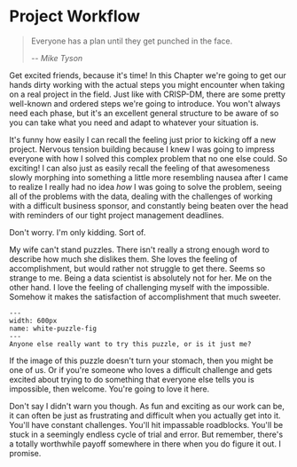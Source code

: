 # Project Workflow

> Everyone has a plan until they get punched in the face.
>
> -- <cite>Mike Tyson</cite>

Get excited friends, because it's time! In this Chapter we're going to get our hands dirty working with the actual steps you might encounter when taking on a real project in the field.  Just like with CRISP-DM, there are some pretty well-known and ordered steps we're going to introduce.  You won't always need each phase, but it's an excellent general structure to be aware of so you can take what you need and adapt to whatever your situation is.

It's funny how easily I can recall the feeling just prior to kicking off a new project.  Nervous tension building because I knew I was going to impress everyone with how I solved this complex problem that no one else could.  So exciting!  I can also just as easily recall the feeling of that awesomeness slowly morphing into something a little more resembling nausea after I came to realize I really had no idea _how_ I was going to solve the problem, seeing all of the problems with the data, dealing with the challenges of working with a difficult business sponsor, and constantly being beaten over the head with reminders of our tight project management deadlines.  

Don't worry.  I'm only kidding.  Sort of.

My wife can't stand puzzles.  There isn't really a strong enough word to describe how much she dislikes them.  She loves the feeling of accomplishment, but would rather not struggle to get there.  Seems so strange to me.  Being a data scientist is absolutely not for her.  Me on the other hand.  I love the feeling of challenging myself with the impossible.  Somehow it makes the satisfaction of accomplishment that much sweeter.  

```{figure} ../images/white_puzzle.png
---
width: 600px
name: white-puzzle-fig
---
Anyone else really want to try this puzzle, or is it just me?
```

If the image of this puzzle doesn't turn your stomach, then you might be one of us.  Or if you're someone who loves a difficult challenge and gets excited about trying to do something that everyone else tells you is impossible, then welcome.  You're going to love it here.

Don't say I didn't warn you though.  As fun and exciting as our work can be, it can often be just as frustrating and difficult when you actually get into it.  You'll have constant challenges.  You'll hit impassable roadblocks.  You'll be stuck in a seemingly endless cycle of trial and error.  But remember, there's a totally worthwhile payoff somewhere in there when you do figure it out.  I promise.







